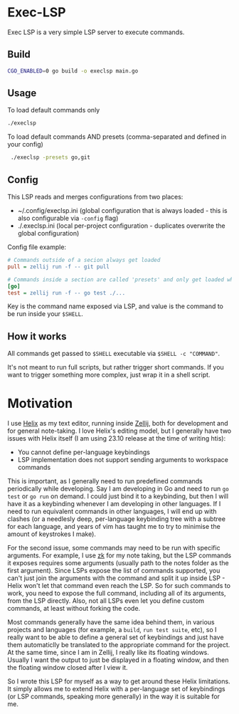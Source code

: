 # Exec-LSP

Exec LSP is a very simple LSP server to execute commands.

## Build
```sh
CGO_ENABLED=0 go build -o execlsp main.go
```

## Usage
To load default commands only
```sh
./execlsp
```


To load default commands AND presets (comma-separated and defined in your config)
```sh
 ./execlsp -presets go,git
```

## Config
This LSP reads and merges configurations from two places:
- ~/.config/execlsp.ini (global configuration that is always loaded - this is also configurable via `-config` flag)
- ./.execlsp.ini (local per-project configuration - duplicates overwrite the global configuration)

Config file example:
```ini
# Commands outside of a secion always get loaded
pull = zellij run -f -- git pull

# Commands inside a section are called 'presets' and only get loaded when requested
[go]
test = zellij run -f -- go test ./...
```

Key is the command name exposed via LSP, and value is the command to be run inside your `$SHELL`.

## How it works
All commands get passed to `$SHELL` executable via `$SHELL -c "COMMAND"`.

It's not meant to run full scripts, but rather trigger short commands. If you want to trigger something more complex, just wrap it in a shell script.

# Motivation
I use [Helix](https://helix-editor.com/) as my text editor, running inside [Zellij](https://zellij.dev/), both for development and for general note-taking. I love Helix's editing model, but I generally have two issues with Helix itself (I am using 23.10 release at the time of writing htis):
- You cannot define per-language keybindings
- LSP implementation does not support sending arguments to workspace commands

This is important, as I generally need to run predefined commands periodically while developing. Say I am developing in Go and need to run `go test` or `go run` on demand. I could just bind it to a keybinding, but then I will have it as a keybinding whenever I am developing in other languages. If I need to run equivalent commands in other languages, I will end up with clashes (or a needlesly deep, per-language keybinding tree with a subtree for each language, and years of vim has taught me to try to minimise the amount of keystrokes I make).

For the second issue, some commands may need to be run with specific arguments. For example, I use [zk](https://github.com/mickael-menu/zk/) for my note taking, but the LSP commands it exposes requires some arguments (usually path to the notes folder as the first argument). Since LSPs expose the list of commands supported, you can't just join the arguments with the command and split it up inside LSP - Helix won't let that command even reach the LSP. So for such commands to work, you need to expose the full command, including all of its arguments, from the LSP directly. Also, not all LSPs even let you define custom commands, at least without forking the code.

Most commands generally have the same idea behind them, in various projects and languages (for example, a `build`, `run test suite`, etc), so I really want to be able to define a general set of keybindings and just have them automaticlly be translated to the appropriate command for the project. At the same time, since I am in Zellij, I really like its floating windows. Usually I want the output to just be displayed in a floating window, and then the floating window closed after I view it.

So I wrote this LSP for myself as a way to get around these Helix limitations. It simply allows me to extend Helix with a per-language set of keybindings (or LSP commands, speaking more generally) in the way it is suitable for me.
